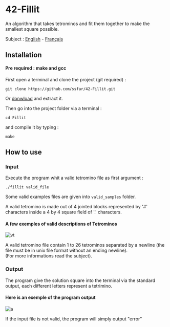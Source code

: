 # 42-Fillit
An algorithm that takes tetrominos and fit them together to make the smallest square possible.

Subject : [English](https://github.com/ssfar/42-Subjects.pdf/blob/master/fillit.en.pdf) - [Français](https://github.com/ssfar/42-Subjects.pdf/blob/master/fillit.fr.pdf)

## Installation
#### Pre required : make and gcc 

First open a terminal and clone the project (git required) : 
```
git clone https://github.com/ssfar/42-Fillit.git
```
Or [donwload](https://github.com/ssfar/42-Fillit/archive/master.zip) and extract it.

Then go into the project folder via a terminal :

```
cd Fillit
```
and compile it by typing :

```
make
```

## How to use

### Input

Execute the program whit a valid tetromino file as first argument :
```
./fillit valid_file
```
Some valid examples files are given into ``` valid_samples ``` folder.

A valid tetromino is made out of 4 jointed blocks represented by '#' characters inside a 4 by 4 square field of '.' characters.  
#### A few exemples of valid descriptions of Tetrominos

![vt](https://user-images.githubusercontent.com/45463065/86272939-b22adf80-bbcf-11ea-9b2a-a31a990aff8b.PNG)

A valid tetromino file contain 1 to 26 tetrominos separated by a newline (the file must be in unix file format without an ending newline).  
(For more informations read the subject).



### Output

The program give the solution square into the terminal via the standard output, each different letters represent a tetrimino.
#### Here is an exemple of the program output 
![a](https://user-images.githubusercontent.com/45463065/86276737-ba861900-bbd5-11ea-8cbe-3bfb02c4d6b3.jpg)

If the input file is not valid, the program will simply output "error"

